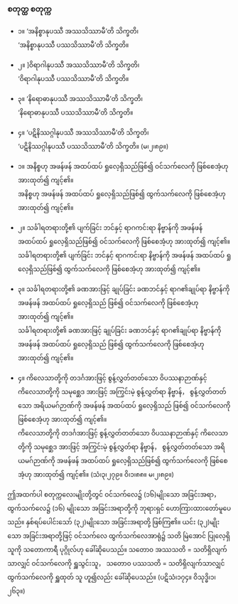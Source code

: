 ### စတုတ္ထ စတုက္က

- ၁။ ‘အနိစ္စာနုပဿီ အဿသိဿာမီ’တိ သိက္ခတိ၊ <br> ‘အနိစ္စာနုပဿီ ပဿသိဿာမီ’တိ သိက္ခတိ။ 
- ၂။ ]ဝိရာဂါနုပဿီ အဿသိဿာမီ’တိ သိက္ခတိ၊ <br> ‘ဝိရာဂါနုပဿီ ပဿသိဿာမီ’တိ သိက္ခတိ။ 
- ၃။ ‘နိရောဓာနုပဿီ အဿသိဿာမီ’တိ သိက္ခတိ၊ <br> ‘နိရောဓာနုပဿီ ပဿသိဿာမီ’တိ သိက္ခတိ။ 
- ၄။ ‘ပဋိနိဿဂ္ဂါနုပဿီ အဿသိဿာမီ’တိ သိက္ခတိ၊ <br> ‘ပဋိနိဿဂ္ဂါနုပဿီ ပဿသိဿာမီ’တိ သိက္ခတိ။ (မ၊၂၊၈၉။)

- ၁။ အနိစ္စဟု အဖန်ဖန် အထပ်ထပ် ရှုလေ့ရှိသည်ဖြစ်၍ ဝင်သက်လေကို ဖြစ်စေအံ့ဟု အားထုတ်၍ ကျင့်၏။ <br> အနိစ္စဟု အဖန်ဖန် အထပ်ထပ် ရှုလေ့ရှိသည်ဖြစ်၍ ထွက်သက်လေကို ဖြစ်စေအံ့ဟု အားထုတ်၍ ကျင့်၏။ 
- ၂။ သင်္ခါရတရားတို့၏ ပျက်ခြင်း ဘင်နှင့် ရာဂကင်းရာ နိဗ္ဗာန်ကို အဖန်ဖန် အထပ်ထပ် ရှုလေ့ရှိသည်ဖြစ်၍ ဝင်သက်လေကို ဖြစ်စေအံ့ဟု အားထုတ်၍ ကျင့်၏။ <br> သင်္ခါရတရားတို့၏ ပျက်ခြင်း ဘင်နှင့် ရာဂကင်းရာ နိဗ္ဗာန်ကို အဖန်ဖန် အထပ်ထပ် ရှုလေ့ရှိသည်ဖြစ်၍ ထွက်သက်လေကို ဖြစ်စေအံ့ဟု အားထုတ်၍ ကျင့်၏။ 
- ၃။ သင်္ခါရတရားတို့၏ ခဏအားဖြင့် ချုပ်ခြင်း ခဏဘင်နှင့် ရာဂ၏ချုပ်ရာ နိဗ္ဗာန်ကို အဖန်ဖန် အထပ်ထပ် ရှုလေ့ရှိသည် ဖြစ်၍ ဝင်သက်လေကို ဖြစ်စေအံ့ဟု အားထုတ်၍ ကျင့်၏။ <br> သင်္ခါရတရားတို့၏ ခဏအားဖြင့် ချုပ်ခြင်း ခဏဘင်နှင့် ရာဂ၏ချုပ်ရာ နိဗ္ဗာန်ကို အဖန်ဖန် အထပ်ထပ် ရှုလေ့ရှိသည် ဖြစ်၍ ထွက်သက်လေကို ဖြစ်စေအံ့ဟု အားထုတ်၍ ကျင့်၏။ 
- ၄။ ကိလေသာတို့ကို တဒင်္ဂအားဖြင့် စွန့်လွှတ်တတ်သော ဝိပဿနာဉာဏ်နှင့် ကိလေသာတို့ကို သမုစ္ဆေဒ အားဖြင့် အကြွင်းမဲ့ စွန့်လွှတ်ရာ နိဗ္ဗာန်， စွန့်လွှတ်တတ်သော အရိယမဂ်ဉာဏ်ကို အဖန်ဖန် အထပ်ထပ် ရှုလေ့ရှိသည် ဖြစ်၍ ဝင်သက်လေကို ဖြစ်စေအံ့ဟု အားထုတ်၍ ကျင့်၏။ <br> ကိလေသာတို့ကို တဒင်္ဂအားဖြင့် စွန့်လွှတ်တတ်သော ဝိပဿနာဉာဏ်နှင့် ကိလေသာတို့ကို သမုစ္ဆေဒ အားဖြင့် အကြွင်းမဲ့ စွန့်လွှတ်ရာ နိဗ္ဗာန်， စွန့်လွှတ်တတ်သော အရိယမဂ်ဉာဏ်ကို အဖန်ဖန် အထပ်ထပ် ရှုလေ့ရှိသည်ဖြစ်၍ ထွက်သက်လေကို ဖြစ်စေအံ့ဟု အားထုတ်၍ ကျင့်၏။
<r>(သံ၊၃၊၂၇၉။ ဝိ၊၁၊၈၈။ မ၊၂၊၈၉။)</r>

ဤအထက်ပါ စတုက္ကလေးမျိုးတို့တွင် ဝင်သက်လေ၌ (၁၆)မျိုးသော အခြင်းအရာ， ထွက်သက်လေ၌ (၁၆) မျိုးသော အခြင်းအရာတို့ကို ဘုရားရှင် ဟောကြားထားတော်မူပေသည်။ 
နှစ်ရပ်ပေါင်းသော် (၃၂)မျိုးသော အခြင်းအရာတို့ ဖြစ်ကြ၏။ 
ယင်း (၃၂)မျိုးသော အခြင်းအရာတို့ဖြင့် ဝင်သက်လေ ထွက်သက်လေအာရုံ၌ သတိ မြဲအောင် ပြုလေ့ရှိသူကို သတောကာရီ ပုဂ္ဂိုလ်ဟု ခေါ်ဆိုပေသည်။ 
သတော၀ အဿသတိ = သတိရှိလျက် သာလျှင် ဝင်သက်လေကို ရှူသွင်းသူ， သတော၀ ပဿသတိ = သတိရှိလျက်သာလျှင် ထွက်သက်လေကို ရှူထုတ် သူ ဟူ၍လည်း ခေါ်ဆိုပေသည်။ (ပဋိသံ၊၁၇၄။ ဝိသုဒ္ဓိ၊၁၊၂၆၃။)
